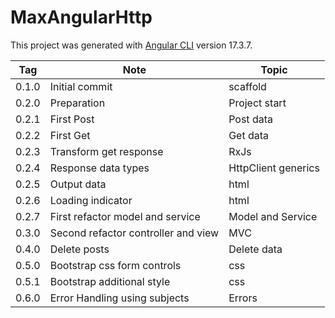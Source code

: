 # MaxAngularHttp

This project was generated with [Angular CLI](https://github.com/angular/angular-cli) version 17.3.7.

| Tag   | Note                                | Topic               |
| ----- | ----------------------------------- | ------------------- |
| 0.1.0 | Initial commit                      | scaffold            |
| 0.2.0 | Preparation                         | Project start       |
| 0.2.1 | First Post                          | Post data           |
| 0.2.2 | First Get                           | Get data            |
| 0.2.3 | Transform get response              | RxJs                |
| 0.2.4 | Response data types                 | HttpClient generics |
| 0.2.5 | Output data                         | html                |
| 0.2.6 | Loading indicator                   | html                |
| 0.2.7 | First refactor model and service    | Model and Service   |
| 0.3.0 | Second refactor controller and view | MVC                 |
| 0.4.0 | Delete posts                        | Delete data         |
| 0.5.0 | Bootstrap css form controls         | css                 |
| 0.5.1 | Bootstrap additional style          | css                 |
| 0.6.0 | Error Handling using subjects       | Errors              |